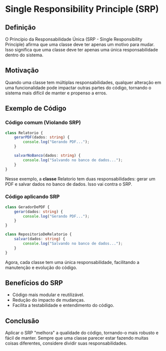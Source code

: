 # Single Responsibility Principle (SRP)

## Definição

O Princípio da Responsabilidade Única (SRP - Single Responsibility Principle) afirma que uma classe deve ter apenas um motivo para mudar. Isso significa que uma classe deve ter apenas uma única responsabilidade dentro do sistema.

## Motivação

Quando uma classe tem múltiplas responsabilidades, qualquer alteração em uma funcionalidade pode impactar outras partes do código, tornando o sistema mais difícil de manter e propenso a erros.

## Exemplo de Código

### Código comum (Violando SRP)

```typescript
class Relatorio {
    gerarPDF(dados: string) {
        console.log("Gerando PDF...");
    }

    salvarNoBanco(dados: string) {
        console.log("Salvando no banco de dados...");
    }
}
```

Nesse exemplo, a **classe** Relatorio tem duas responsabilidades: gerar um PDF e salvar dados no banco de dados. Isso vai contra o SRP.

### Código aplicando SRP
```typescript
class GeradorDePDF {
    gerar(dados: string) {
        console.log("Gerando PDF...");
    }
}

class RepositorioDeRelatorio {
    salvar(dados: string) {
        console.log("Salvando no banco de dados...");
    }
}
```

Agora, cada classe tem uma única responsabilidade, facilitando a manutenção e evolução do código.

## Benefícios do SRP

- Código mais modular e reutilizável.
- Redução do impacto de mudanças.
- Facilita a testabilidade e entendimento do código.

## Conclusão

Aplicar o SRP "melhora" a qualidade do código, tornando-o mais robusto e fácil de manter. Sempre que uma classe parecer estar fazendo muitas coisas diferentes, considere dividir suas responsabilidades.
